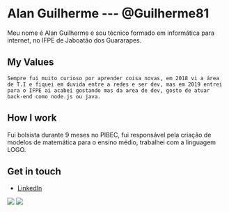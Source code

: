 # Alan Guilherme --- @Guilherme81
Meu nome é Alan Guilherme e sou técnico formado em informática para internet, no IFPE de Jaboatão dos Guararapes.

## My Values
    Sempre fui muito curioso por aprender coisa novas, em 2018 vi a área de T.I e fiquei em duvida entre a redes e ser dev, mas em 2019 entrei para o IFPE ai acabei gostando mas da area de dev, gosto de atuar back-end como node.js ou java.

## How I work
Fui bolsista durante 9 meses no PIBEC, fui responsável pela criação de modelos de matemática para o ensino médio, trabalhei com a linguagem LOGO.

## Get in touch
- [LinkedIn](https://www.linkedin.com/in/alan-dem%C3%A9trio/)

<img src="https://github-readme-stats.vercel.app/api?username=Guilherme81&show_icons=true&theme=material-palenight&include_all_commits=true">
<img src="https://github-readme-stats.vercel.app/api/top-langs/?username=Guilherme81&layout=compact&langs_count=7&theme=material-palenight">




